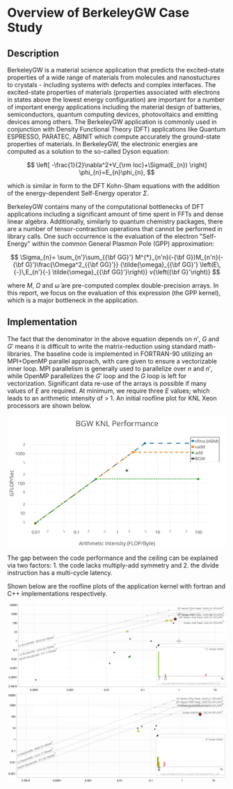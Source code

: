 # Overview of BerkeleyGW Case Study

## Description

BerkeleyGW is a material science application that predicts the excited-state properties of a wide range of materials from molecules and nanostuctures to
crystals - including systems with defects and complex interfaces. The excited-state properties of materials (properties associated with electrons in states
above the lowest energy configuration) are important for a number of important energy applications including the material design of batteries,
semiconductors, quantum computing devices, photovoltaics and emitting devices among others. The BerkeleyGW application is commonly used in
conjunction with Density Functional Theory (DFT) applications like Quantum ESPRESSO, PARATEC, ABINIT which compute accurately the ground-state properties of
materials. In BerkeleyGW, the electronic energies are computed as a solution to the so-called Dyson equation:

$$
\left[ -\frac{1}{2}\nabla^2+V_{\rm loc}+\Sigma(E_{n}) \right] \phi_{n}=E_{n}\phi_{n},
$$

which is similar in form to the DFT Kohn-Sham equations with the addition of the energy-dependent Self-Energy operator $\Sigma$.

BerkeleyGW contains many of the computational bottlenecks of DFT applications including a significant amount of time spent in FFTs and dense linear algebra.
Additionally, similarly to quantum chemistry packages, there are a number of tensor-contraction operations that cannot be performed in library calls. One such
occurrence is the evaluation of the electron "Self-Energy" within the common General Plasmon Pole (GPP) approximation:

$$
\Sigma_{n}=
\sum_{n'}\sum_{{\bf GG}'}
M^{*}_{n'n}(-{\bf G})M_{n'n}(-{\bf G}')\frac{\Omega^2_{{\bf GG}'}}
{\tilde{\omega}_{{\bf GG}'}
\left(E\,{-}\,E_{n'}{-}
\tilde{\omega}_{{\bf GG}'}\right)}
v{\left({\bf G}'\right)}
$$

where $M$, $\Omega$ and $\tilde{\omega}$ are pre-computed complex double-precision arrays. In this report, we focus on the evaluation of this expression (the GPP kernel), which is a
major bottleneck in the application.

## Implementation

The fact that the denominator in the above equation depends on $n'$, $G$ and $G'$ means it is difficult to write the matrix-reduction using standard
math-libraries. The baseline code is implemented in FORTRAN-90 utilizing an MPI+OpenMP parallel approach, with care given to ensure a vectorizable inner loop. MPI parallelism is
generally used to parallelize over $n$ and $n'$, while OpenMP parallelizes the $G'$ loop and the $G$ loop is left for vectorization. Significant data re-use of
the arrays is possible if many values of $E$ are required. At minimum, we require three $E$ values; which leads to an arithmetic intensity of > 1. An initial
roofline plot for KNL Xeon processors are shown below.

<center><img src="gwroofline.png" width=600></center>

The gap between the code performance and the ceiling can be explained via two factors: 1. the code lacks multiply-add symmetry and 2. the divide instruction has a
multi-cycle latency.

Shown below are the roofline plots of the application kernel with fortran and C++ implementations respectively.
<center><img src="gppKerFort_roofline.png" width=800></center>
<center><img src="gppKerCpp_roofline.png" width=800></center>
